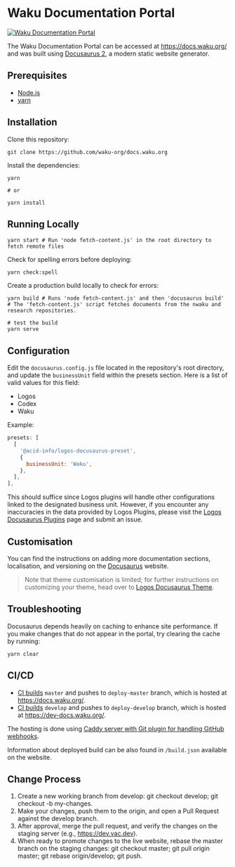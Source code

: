# Waku Documentation Portal

[![Waku Documentation Portal](https://img.shields.io/badge/docs.waku.org-black)](https://docs.waku.org/)

The Waku Documentation Portal can be accessed at <https://docs.waku.org/> and was built using [Docusaurus 2](https://docusaurus.io/), a modern static website generator.

## Prerequisites

- [Node.js](https://nodejs.org/en/)
- [yarn](https://yarnpkg.com/en/)

## Installation

Clone this repository:

```shell
git clone https://github.com/waku-org/docs.waku.org
```

Install the dependencies:

```shell
yarn

# or

yarn install
```

## Running Locally

```shell
yarn start # Run 'node fetch-content.js' in the root directory to fetch remote files
```

Check for spelling errors before deploying:

```shell
yarn check:spell
```

Create a production build locally to check for errors:

```shell
yarn build # Runs 'node fetch-content.js' and then 'docusaurus build'
# The 'fetch-content.js' script fetches documents from the nwaku and research repositories.

# test the build
yarn serve
```

## Configuration

Edit the `docusaurus.config.js` file located in the repository's root directory, and update the `businessUnit` field within the presets section. Here is a list of valid values for this field:

- Logos
- Codex
- Waku

Example:

```js
presets: [
  [
    '@acid-info/logos-docusaurus-preset',
    {
      businessUnit: 'Waku',
    },
  ],
],
```

This should suffice since Logos plugins will handle other configurations linked to the designated business unit. However, if you encounter any inaccuracies in the data provided by Logos Plugins, please visit the [Logos Docusaurus Plugins](https://github.com/acid-info/logos-docusaurus-plugins) page and submit an issue.

## Customisation

You can find the instructions on adding more documentation sections, localisation, and versioning on the [Docusaurus](https://docusaurus.io/docs) website.

> Note that theme customisation is limited; for further instructions on customizing your theme, head over to [Logos Docusaurus Theme](https://github.com/acid-info/logos-docusaurus-plugins/tree/main/packages/logos-docusaurus-theme/).

## Troubleshooting

Docusaurus depends heavily on caching to enhance site performance. If you make changes that do not appear in the portal, try clearing the cache by running:

```shell
yarn clear
```

## CI/CD

- [CI builds](https://ci.infra.status.im/job/website/job/docs.waku.org/) `master` and pushes to `deploy-master` branch, which is hosted at <https://docs.waku.org/>.
- [CI builds](https://ci.infra.status.im/job/website/job/dev-docs.waku.org/) `develop` and pushes to `deploy-develop` branch, which is hosted at <https://dev-docs.waku.org/>.

The hosting is done using [Caddy server with Git plugin for handling GitHub webhooks](https://github.com/status-im/infra-misc/blob/master/ansible/roles/caddy-git).

Information about deployed build can be also found in `/build.json` available on the website.

## Change Process

1. Create a new working branch from develop: git checkout develop; git checkout -b my-changes.
2. Make your changes, push them to the origin, and open a Pull Request against the develop branch.
3. After approval, merge the pull request, and verify the changes on the staging server (e.g., https://dev.vac.dev).
4. When ready to promote changes to the live website, rebase the master branch on the staging changes: git checkout master; git pull origin master; git rebase origin/develop; git push.

